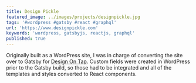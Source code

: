 ```yaml
---
title: Design Pickle
featured_image: ../images/projects/designpickle.jpg
tags: '#wordpress #gatsby #react #graphql'
url: 'https://www.designpickle.com'
keywords: 'wordpress, gatsbyjs, reactjs, graphql'
published: true
---
```


Originally built as a WordPress site, I was in charge of converting the site over to Gatsby for [Design On Tap](https://www.designontap.com). Custom fields were created in WordPress prior to the Gatsby build, so those had to be integrated and all of the templates and styles converted to React components.
